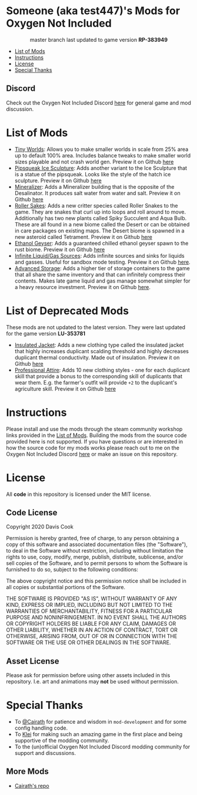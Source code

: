 # Someone (aka test447)'s Mods for Oxygen Not Included
<div align="center">

master branch last updated to game version **RP-383949**

</div>

* [List of Mods](#list-of-mods)
* [Instructions](#instructions)
* [License](#license)
* [Special Thanks](#special-thanks)

## Discord
Check out the Oxygen Not Included Discord [here](https://discord.gg/EBncbX2) for general game and mod discussion.

<a name="list-of-mods"></a>
# List of Mods
* [Tiny Worlds](https://steamcommunity.com/sharedfiles/filedetails/?id=1971715008): Allows you to make smaller worlds in scale from 25% area up to default 100% area. Includes balance tweaks to make smaller world sizes playable and not crash world gen. Preview it on Github [here](src/SizeNotIncluded/README.md)
* [Pipsqueak Ice Sculpture](https://steamcommunity.com/sharedfiles/filedetails/?id=1966804624): Adds another variant to the Ice Sculpture that is a statue of the pipsqueak. Looks like the style of the hatch ice sculpture. Preview it on Github [here](src/PipsqueakIceSculpture/README.md)
* [Mineralizer](https://steamcommunity.com/sharedfiles/filedetails/?id=1952120897): Adds a Mineralizer building that is the opposite of the Desalinator. It produces salt water from water and salt. Preview it on Github [here](src/Mineralizer/README.md)
* [Roller Sakes](https://steamcommunity.com/sharedfiles/filedetails/?id=1963899596): Adds a new critter species called Roller Snakes to the game. They are snakes that curl up into loops and roll around to move. Additionally has two new plants called Spiky Succulent and Aqua Bulb. These are all found in a new biome called the Desert or can be obtained in care packages on existing maps. The Desert biome is spawned in a new asteroid called Tetrament. Preview it on Github [here](src/RollerSnake/README.md)
* [Ethanol Geyser](https://steamcommunity.com/sharedfiles/filedetails/?id=1810801031): Adds a guaranteed chilled ethanol geyser spawn to the rust biome. Preview it on Github [here](src/EthanolGeyser/README.md)
* [Infinite Liquid/Gas Sources](https://steamcommunity.com/sharedfiles/filedetails/?id=1711115962): Adds infinite sources and sinks for liquids and gasses. Useful for sandbox mode testing. Preview it on Github [here](src/InfiniteSourceSink/README.md).
* [Advanced Storage](https://steamcommunity.com/sharedfiles/filedetails/?id=1808602247): Adds a higher tier of storage containers to the game that all share the same inventory and that can infinitely compress their contents. Makes late game liquid and gas manage somewhat simpler for a heavy resource investment. Preview it on Github [here](src/TeleStorage/README.md).

<a name="list-of-deprecated-mods"></a>
# List of Deprecated Mods
These mods are not updated to the latest version. They were last updated for the game version **LU-353781**
* [Insulated Jacket](https://steamcommunity.com/sharedfiles/filedetails/?id=1809475355): Adds a new clothing type called the insulated jacket that highly increases duplicant scalding threshold and highly decreases duplicant thermal conductivity. Made out of insulation. Preview it on Github [here](src/InsulatedJacket/README.md)
* [Professional Attire](https://steamcommunity.com/sharedfiles/filedetails/?id=1810563583): Adds 10 new clothing styles - one for each duplicant skill that provide a bonus to the corresponding skill of duplicants that wear them. E.g. the farmer's outfit will provide `+2` to the duplicant's agriculture skill. Preview it on Github [here](src/ProfessionalAttire/README.md)


<a name="instructions"></a>
# Instructions
Please install and use the mods through the steam community workshop links provided in the [List of Mods](#list-of-mods). Building the mods from the source code provided here is not supported. If you have questions or are interested in how the source code for my mods works please reach out to me on the Oxygen Not Included Discord [here](https://discord.gg/EBncbX2) or make an issue on this repository.

<a name="license"></a>
# License
All **code** in this repository is licensed under the MIT license.

## Code License

Copyright 2020 Davis Cook

Permission is hereby granted, free of charge, to any person obtaining a copy of this software and associated documentation files (the "Software"), to deal in the Software without restriction, including without limitation the rights to use, copy, modify, merge, publish, distribute, sublicense, and/or sell copies of the Software, and to permit persons to whom the Software is furnished to do so, subject to the following conditions:

The above copyright notice and this permission notice shall be included in all copies or substantial portions of the Software.

THE SOFTWARE IS PROVIDED "AS IS", WITHOUT WARRANTY OF ANY KIND, EXPRESS OR IMPLIED, INCLUDING BUT NOT LIMITED TO THE WARRANTIES OF MERCHANTABILITY, FITNESS FOR A PARTICULAR PURPOSE AND NONINFRINGEMENT. IN NO EVENT SHALL THE AUTHORS OR COPYRIGHT HOLDERS BE LIABLE FOR ANY CLAIM, DAMAGES OR OTHER LIABILITY, WHETHER IN AN ACTION OF CONTRACT, TORT OR OTHERWISE, ARISING FROM, OUT OF OR IN CONNECTION WITH THE SOFTWARE OR THE USE OR OTHER DEALINGS IN THE SOFTWARE.

## Asset License

Please ask for permission before using other assets included in this repository. I.e. art and animations may **not** be used without permission.

<a name="special-thanks"></a>
# Special Thanks
* To [@Cairath](https://github.com/Cairath) for patience and wisdom in `mod-development` and for some config handling code.
* To [Klei](https://www.klei.com/) for making such an amazing game in the first place and being supportive of the modding community.
* To the (un)official Oxygen Not Included Discord modding community for support and discussions.

## More Mods
* [Cairath's repo](https://github.com/Cairath/ONI-Mods/)
